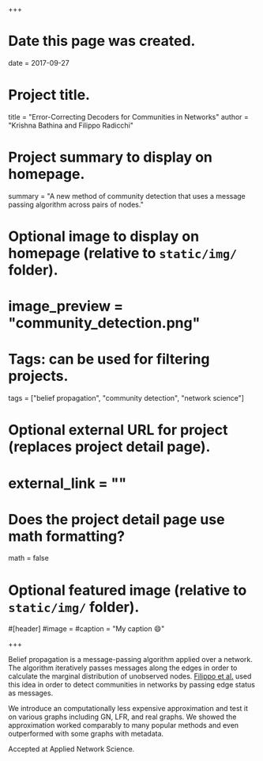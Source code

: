 +++
# Date this page was created.
date = 2017-09-27

# Project title.
title = "Error-Correcting Decoders for Communities in Networks"
author = "Krishna Bathina and Filippo Radicchi"

# Project summary to display on homepage.
summary = "A new method of community detection that uses a message passing algorithm across pairs of nodes."

# Optional image to display on homepage (relative to `static/img/` folder).
# image_preview = "community_detection.png"

# Tags: can be used for filtering projects.
tags = ["belief propagation", "community detection", "network science"]

# Optional external URL for project (replaces project detail page).
# external_link = ""

# Does the project detail page use math formatting?
math = false

# Optional featured image (relative to `static/img/` folder).
#[header]
#image = 
#caption = "My caption :smile:"

+++

Belief propagation is a message-passing algorithm applied over a network. The algorithm iteratively passes messages along the edges in order to calculate the marginal distribution of unobserved nodes. [Filippo et al.](https://journals.aps.org/pre/abstract/10.1103/PhysRevE.97.022316) used this idea in order to detect communities in networks by passing edge status as messages. 

We introduce an computationally less expensive approximation and test it on various graphs including GN, LFR, and real graphs. We showed the approximation worked comparably to many popular methods and even outperformed with some graphs with metadata.

Accepted at Applied Network Science.